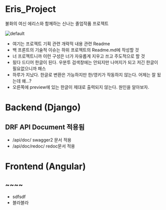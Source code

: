 # Eris_Project
불화의 여신 에리스와 함께하는 신나는 졸업작품 프로젝트

![default](https://user-images.githubusercontent.com/24240623/50373853-00990e80-0628-11e9-810e-957a643cba61.PNG)

* 여기는 프로젝트 기획 관련 개략적 내용 관련 Readme 
* 백 프론트의 기술적 이슈는 하위 프로젝트의 Readme.md에 작성할 것 
* 너 프로젝트니까 이런 구성은 너가 자유롭게 지우고 쓰고 주도적으로 할 것
* 됬다 드디어 한글이 된다. 우분투 검색창에는 안되지만 나머지가 되고 저긴 한글이 필요없으니까 패스
* 하루가 지났다. 한글로 변환은 가능하지만 한/영키가 작동하지 않는다. 어제는 잘 됬는데 왜...?
* 오른쪽에 preview에 있는 한글이 제대로 출력되지 않는다. 원인을 알아보자.
# Backend (Django)
##  DRF API Document 적용됨 
 * /api/doc/   swagger2 문서 적용
 * /api/doc/redoc/  redoc문서 적용
 
 
 
# Frontend (Angular)

## ~~~~
 * sdfsdf
 * 블라블라
